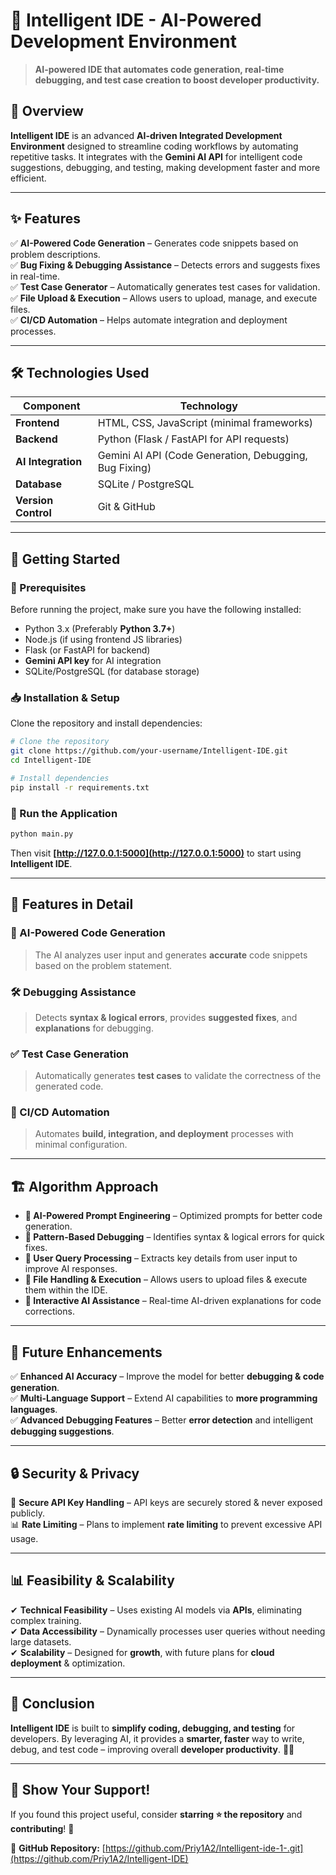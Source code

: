 # 🚀 Intelligent IDE - AI-Powered Development Environment

> **AI-powered IDE that automates code generation, real-time debugging, and test case creation to boost developer productivity.**

## 📌 Overview
**Intelligent IDE** is an advanced **AI-driven Integrated Development Environment** designed to streamline coding workflows by automating repetitive tasks. It integrates with the **Gemini AI API** for intelligent code suggestions, debugging, and testing, making development faster and more efficient.

---

## ✨ Features

✅ **AI-Powered Code Generation** – Generates code snippets based on problem descriptions.  
✅ **Bug Fixing & Debugging Assistance** – Detects errors and suggests fixes in real-time.  
✅ **Test Case Generator** – Automatically generates test cases for validation.  
✅ **File Upload & Execution** – Allows users to upload, manage, and execute files.  
✅ **CI/CD Automation** – Helps automate integration and deployment processes.  

---

## 🛠 Technologies Used

| **Component**  | **Technology**  |
|---------------|---------------|
| **Frontend**  | HTML, CSS, JavaScript (minimal frameworks)  |
| **Backend**   | Python (Flask / FastAPI for API requests)  |
| **AI Integration**  | Gemini AI API (Code Generation, Debugging, Bug Fixing)  |
| **Database**  | SQLite / PostgreSQL  |
| **Version Control**  | Git & GitHub  |

---

## 🚀 Getting Started

### 🔧 Prerequisites
Before running the project, make sure you have the following installed:

- Python 3.x (Preferably **Python 3.7+**)
- Node.js (if using frontend JS libraries)
- Flask (or FastAPI for backend)
- **Gemini API key** for AI integration
- SQLite/PostgreSQL (for database storage)

### 📥 Installation & Setup
Clone the repository and install dependencies:

```bash
# Clone the repository
git clone https://github.com/your-username/Intelligent-IDE.git
cd Intelligent-IDE

# Install dependencies
pip install -r requirements.txt
```

### 🔧 Run the Application
```bash
python main.py
```
Then visit **[http://127.0.0.1:5000](http://127.0.0.1:5000)** to start using **Intelligent IDE**.

---

## 🧠 Features in Detail

### 📌 AI-Powered Code Generation
> The AI analyzes user input and generates **accurate** code snippets based on the problem statement.

### 🛠 Debugging Assistance
> Detects **syntax & logical errors**, provides **suggested fixes**, and **explanations** for debugging.

### ✅ Test Case Generation
> Automatically generates **test cases** to validate the correctness of the generated code.

### 🚀 CI/CD Automation
> Automates **build, integration, and deployment** processes with minimal configuration.

---

## 🏗 Algorithm Approach
- **🔹 AI-Powered Prompt Engineering** – Optimized prompts for better code generation.
- **🔹 Pattern-Based Debugging** – Identifies syntax & logical errors for quick fixes.
- **🔹 User Query Processing** – Extracts key details from user input to improve AI responses.
- **🔹 File Handling & Execution** – Allows users to upload files & execute them within the IDE.
- **🔹 Interactive AI Assistance** – Real-time AI-driven explanations for code corrections.

---

## 🔮 Future Enhancements
✅ **Enhanced AI Accuracy** – Improve the model for better **debugging & code generation**.  
✅ **Multi-Language Support** – Extend AI capabilities to **more programming languages**.  
✅ **Advanced Debugging Features** – Better **error detection** and intelligent **debugging suggestions**.  

---

## 🔒 Security & Privacy
🔐 **Secure API Key Handling** – API keys are securely stored & never exposed publicly.  
📊 **Rate Limiting** – Plans to implement **rate limiting** to prevent excessive API usage.

---

## 📊 Feasibility & Scalability
✔ **Technical Feasibility** – Uses existing AI models via **APIs**, eliminating complex training.  
✔ **Data Accessibility** – Dynamically processes user queries without needing large datasets.  
✔ **Scalability** – Designed for **growth**, with future plans for **cloud deployment** & optimization.

---

## 🎯 Conclusion
**Intelligent IDE** is built to **simplify coding, debugging, and testing** for developers. By leveraging AI, it provides a **smarter, faster** way to write, debug, and test code – improving overall **developer productivity**. 🚀💡

---

## 🌟 Show Your Support!
If you found this project useful, consider **starring ⭐ the repository** and **contributing**! 🙌

📌 **GitHub Repository:** [https://github.com/Priy1A2/Intelligent-ide-1-.git](https://github.com/Priy1A2/Intelligent-IDE)  
